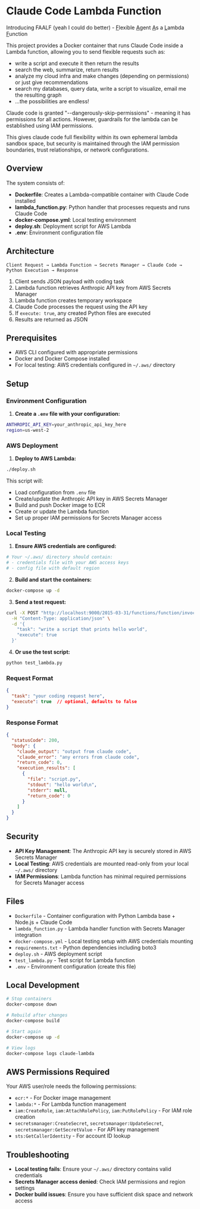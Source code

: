 # Claude Code Lambda Function

Introducing FAALF (yeah I could do better) - <ins>F</ins>lexible <ins>A</ins>gent <ins>A</ins>s a <ins>L</ins>ambda <ins>F</ins>unction

This project provides a Docker container that runs Claude Code inside a Lambda function, allowing you to send flexible requests such as:

- write a script and execute it then return the results
- search the web, summarize, return results
- analyze my cloud infra and make changes (depending on permissions) or just give recommendations
- search my databases, query data, write a script to visualize, email me the resulting graph
- ...the possibilities are endless!

Claude code is granted "--dangerously-skip-permissions" - meaning it has permissions for all actions.  However, guardrails for the lambda can be established using IAM permissions.  

This gives claude code full flexibility within its own ephemeral lambda sandbox space, but security is maintained through the IAM permission boundaries, trust relationships, or network configurations.

## Overview

The system consists of:
- **Dockerfile**: Creates a Lambda-compatible container with Claude Code installed
- **lambda_function.py**: Python handler that processes requests and runs Claude Code
- **docker-compose.yml**: Local testing environment
- **deploy.sh**: Deployment script for AWS Lambda
- **.env**: Environment configuration file

## Architecture

```
Client Request → Lambda Function → Secrets Manager → Claude Code → Python Execution → Response
```

1. Client sends JSON payload with coding task
2. Lambda function retrieves Anthropic API key from AWS Secrets Manager
3. Lambda function creates temporary workspace
4. Claude Code processes the request using the API key
5. If `execute: true`, any created Python files are executed
6. Results are returned as JSON

## Prerequisites

- AWS CLI configured with appropriate permissions
- Docker and Docker Compose installed
- For local testing: AWS credentials configured in `~/.aws/` directory

## Setup

### Environment Configuration

1. **Create a `.env` file with your configuration:**
```bash
ANTHROPIC_API_KEY=your_anthropic_api_key_here
region=us-west-2
```

### AWS Deployment

1. **Deploy to AWS Lambda:**
```bash
./deploy.sh
```

This script will:
- Load configuration from `.env` file
- Create/update the Anthropic API key in AWS Secrets Manager
- Build and push Docker image to ECR
- Create or update the Lambda function
- Set up proper IAM permissions for Secrets Manager access

### Local Testing

1. **Ensure AWS credentials are configured:**
```bash
# Your ~/.aws/ directory should contain:
# - credentials file with your AWS access keys
# - config file with default region
```

2. **Build and start the containers:**
```bash
docker-compose up -d
```

3. **Send a test request:**
```bash
curl -X POST "http://localhost:9000/2015-03-31/functions/function/invocations" \
  -H "Content-Type: application/json" \
  -d '{
    "task": "write a script that prints hello world", 
    "execute": true
  }'
```

4. **Or use the test script:**
```bash
python test_lambda.py
```

### Request Format

```json
{
  "task": "your coding request here",
  "execute": true  // optional, defaults to false
}
```

### Response Format

```json
{
  "statusCode": 200,
  "body": {
    "claude_output": "output from claude code",
    "claude_error": "any errors from claude code",
    "return_code": 0,
    "execution_results": [
      {
        "file": "script.py",
        "stdout": "hello world\n",
        "stderr": null,
        "return_code": 0
      }
    ]
  }
}
```

## Security

- **API Key Management**: The Anthropic API key is securely stored in AWS Secrets Manager
- **Local Testing**: AWS credentials are mounted read-only from your local `~/.aws/` directory
- **IAM Permissions**: Lambda function has minimal required permissions for Secrets Manager access

## Files

- `Dockerfile` - Container configuration with Python Lambda base + Node.js + Claude Code
- `lambda_function.py` - Lambda handler function with Secrets Manager integration
- `docker-compose.yml` - Local testing setup with AWS credentials mounting
- `requirements.txt` - Python dependencies including boto3
- `deploy.sh` - AWS deployment script
- `test_lambda.py` - Test script for Lambda function
- `.env` - Environment configuration (create this file)

## Local Development

```bash
# Stop containers
docker-compose down

# Rebuild after changes
docker-compose build

# Start again
docker-compose up -d

# View logs
docker-compose logs claude-lambda
```

## AWS Permissions Required

Your AWS user/role needs the following permissions:
- `ecr:*` - For Docker image management
- `lambda:*` - For Lambda function management
- `iam:CreateRole`, `iam:AttachRolePolicy`, `iam:PutRolePolicy` - For IAM role creation
- `secretsmanager:CreateSecret`, `secretsmanager:UpdateSecret`, `secretsmanager:GetSecretValue` - For API key management
- `sts:GetCallerIdentity` - For account ID lookup

## Troubleshooting

- **Local testing fails**: Ensure your `~/.aws/` directory contains valid credentials
- **Secrets Manager access denied**: Check IAM permissions and region settings
- **Docker build issues**: Ensure you have sufficient disk space and network access